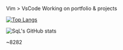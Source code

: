Vim > VsCode
Working on portfolio & projects

[![Top Langs](https://github-readme-stats.vercel.app/api/top-langs/?username=SqLait&layout=compact&theme=dracula&langs_count=20)](https://github.com/anuraghazra/github-readme-stats)

![SqL's GitHub stats](https://github-readme-stats.vercel.app/api?username=SqLait&show_icons=true&theme=dracula)

~8282
